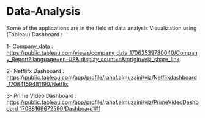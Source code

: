 # Data-Analysis
Some of the applications are in the field of data analysis
Visualization using (Tableau) Dashboard :

1- Company_data :
https://public.tableau.com/views/company_data_17062539780040/Company_Report?:language=en-US&:display_count=n&:origin=viz_share_link

2- Netflifx Dashboard :
https://public.tableau.com/app/profile/rahaf.almuzaini/viz/Netflixdashboard_17084159481190/Netflix

3- Prime Video Dashboard :
https://public.tableau.com/app/profile/rahaf.almuzaini/viz/PrimeVideoDashboard_17088169672590/Dashboard1#1
